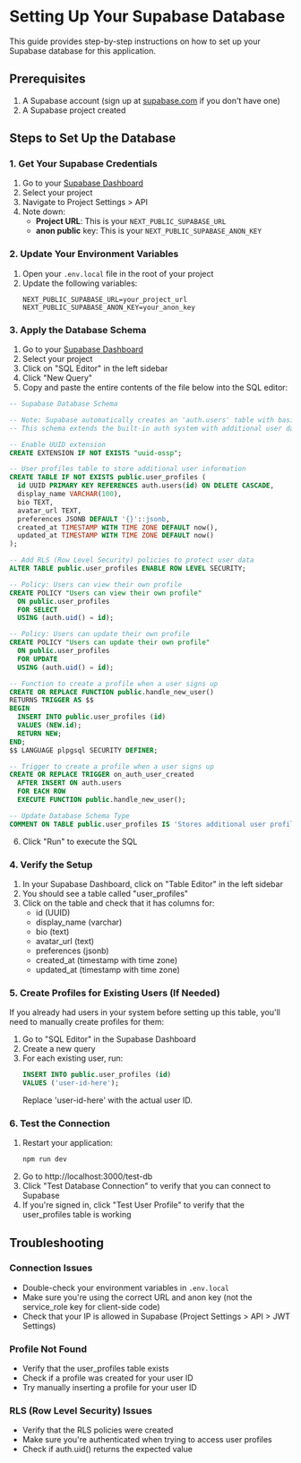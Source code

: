 # Setting Up Your Supabase Database

This guide provides step-by-step instructions on how to set up your Supabase database for this application.

## Prerequisites

1. A Supabase account (sign up at [supabase.com](https://supabase.com) if you don't have one)
2. A Supabase project created

## Steps to Set Up the Database

### 1. Get Your Supabase Credentials

1. Go to your [Supabase Dashboard](https://app.supabase.com)
2. Select your project
3. Navigate to Project Settings > API
4. Note down:
   - **Project URL**: This is your `NEXT_PUBLIC_SUPABASE_URL`
   - **anon public** key: This is your `NEXT_PUBLIC_SUPABASE_ANON_KEY`

### 2. Update Your Environment Variables

1. Open your `.env.local` file in the root of your project
2. Update the following variables:
   ```
   NEXT_PUBLIC_SUPABASE_URL=your_project_url
   NEXT_PUBLIC_SUPABASE_ANON_KEY=your_anon_key
   ```

### 3. Apply the Database Schema

1. Go to your [Supabase Dashboard](https://app.supabase.com)
2. Select your project
3. Click on "SQL Editor" in the left sidebar
4. Click "New Query"
5. Copy and paste the entire contents of the file below into the SQL editor:

```sql
-- Supabase Database Schema

-- Note: Supabase automatically creates an 'auth.users' table with basic authentication info
-- This schema extends the built-in auth system with additional user data

-- Enable UUID extension
CREATE EXTENSION IF NOT EXISTS "uuid-ossp";

-- User profiles table to store additional user information
CREATE TABLE IF NOT EXISTS public.user_profiles (
  id UUID PRIMARY KEY REFERENCES auth.users(id) ON DELETE CASCADE,
  display_name VARCHAR(100),
  bio TEXT,
  avatar_url TEXT,
  preferences JSONB DEFAULT '{}'::jsonb,
  created_at TIMESTAMP WITH TIME ZONE DEFAULT now(),
  updated_at TIMESTAMP WITH TIME ZONE DEFAULT now()
);

-- Add RLS (Row Level Security) policies to protect user data
ALTER TABLE public.user_profiles ENABLE ROW LEVEL SECURITY;

-- Policy: Users can view their own profile
CREATE POLICY "Users can view their own profile" 
  ON public.user_profiles
  FOR SELECT
  USING (auth.uid() = id);

-- Policy: Users can update their own profile
CREATE POLICY "Users can update their own profile" 
  ON public.user_profiles
  FOR UPDATE
  USING (auth.uid() = id);

-- Function to create a profile when a user signs up
CREATE OR REPLACE FUNCTION public.handle_new_user()
RETURNS TRIGGER AS $$
BEGIN
  INSERT INTO public.user_profiles (id)
  VALUES (NEW.id);
  RETURN NEW;
END;
$$ LANGUAGE plpgsql SECURITY DEFINER;

-- Trigger to create a profile when a user signs up
CREATE OR REPLACE TRIGGER on_auth_user_created
  AFTER INSERT ON auth.users
  FOR EACH ROW
  EXECUTE FUNCTION public.handle_new_user();

-- Update Database Schema Type
COMMENT ON TABLE public.user_profiles IS 'Stores additional user profile information';
```

6. Click "Run" to execute the SQL

### 4. Verify the Setup

1. In your Supabase Dashboard, click on "Table Editor" in the left sidebar
2. You should see a table called "user_profiles"
3. Click on the table and check that it has columns for:
   - id (UUID)
   - display_name (varchar)
   - bio (text)
   - avatar_url (text)
   - preferences (jsonb)
   - created_at (timestamp with time zone)
   - updated_at (timestamp with time zone)

### 5. Create Profiles for Existing Users (If Needed)

If you already had users in your system before setting up this table, you'll need to manually create profiles for them:

1. Go to "SQL Editor" in the Supabase Dashboard
2. Create a new query
3. For each existing user, run:
   ```sql
   INSERT INTO public.user_profiles (id)
   VALUES ('user-id-here');
   ```
   Replace 'user-id-here' with the actual user ID.

### 6. Test the Connection

1. Restart your application:
   ```bash
   npm run dev
   ```
2. Go to http://localhost:3000/test-db
3. Click "Test Database Connection" to verify that you can connect to Supabase
4. If you're signed in, click "Test User Profile" to verify that the user_profiles table is working

## Troubleshooting

### Connection Issues

- Double-check your environment variables in `.env.local`
- Make sure you're using the correct URL and anon key (not the service_role key for client-side code)
- Check that your IP is allowed in Supabase (Project Settings > API > JWT Settings)

### Profile Not Found

- Verify that the user_profiles table exists
- Check if a profile was created for your user ID
- Try manually inserting a profile for your user ID

### RLS (Row Level Security) Issues

- Verify that the RLS policies were created
- Make sure you're authenticated when trying to access user profiles
- Check if auth.uid() returns the expected value 
